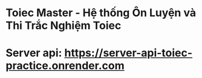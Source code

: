 # Toiec Master - Hệ thống Ôn Luyện và Thi Trắc Nghiệm Toiec

# Server api: https://server-api-toiec-practice.onrender.com

